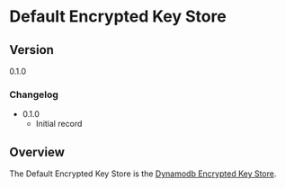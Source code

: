 [//]: # "Copyright Amazon.com Inc. or its affiliates. All Rights Reserved."
[//]: # "SPDX-License-Identifier: CC-BY-SA-4.0"

# Default Encrypted Key Store

## Version

0.1.0

### Changelog

- 0.1.0
  - Initial record

## Overview

The Default Encrypted Key Store is the [Dynamodb Encrypted Key Store](./default-encrypted-key-store.md#overview).
